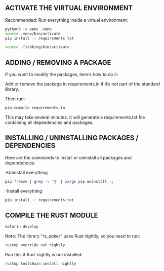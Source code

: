 ## ACTIVATE THE VIRTUAL ENVIRONMENT

Recommended: Run everything inside a virtual environment:

```bash
python3 -m venv .venv
source .venv/bin/activate
pip install -r requirements.txt
```

```bash
source .fishking/bin/activate
```

## ADDING / REMOVING A PACKAGE

If you want to modify the packages, here’s how to do it:

Add or remove the package in requirements.in if it’s not part of the standard library.

Then run:

```bash
pip-compile requirements.in
```

This may take several minutes. It will generate a requirements.txt file containing all dependencies and packages.

## INSTALLING / UNINSTALLING PACKAGES / DEPENDENCIES

Here are the commands to install or uninstall all packages and dependencies:

-Uninstall everything

```bash
pip freeze | grep -v '@' | xargs pip uninstall -y
```

-Install everything

```bash
pip install -r requirements.txt
```

## COMPILE THE RUST MODULE

```bash
maturin develop
```

Note: The library "rs_poker" uses Rust nightly, so you need to run:

```bash
rustup override set nightly
```

Run this if Rust nightly is not installed:

```bash
rustup toolchain install nightly
```
